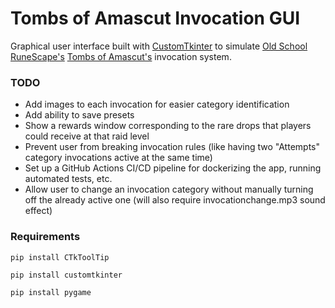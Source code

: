 # Tombs of Amascut Invocation GUI

Graphical user interface built with [CustomTkinter](https://github.com/TomSchimansky/CustomTkinter) to simulate [Old School RuneScape's](https://oldschool.runescape.com/a=97/) [Tombs of Amascut's](https://oldschool.runescape.wiki/w/Tombs_of_Amascut) invocation system. 

### TODO

- Add images to each invocation for easier category identification
- Add ability to save presets
- Show a rewards window corresponding to the rare drops that players could receive at that raid level
- Prevent user from breaking invocation rules (like having two "Attempts" category invocations active at the same time)
- Set up a GitHub Actions CI/CD pipeline for dockerizing the app, running automated tests, etc.
- Allow user to change an invocation category without manually turning off the already active one (will also require invocationchange.mp3 sound effect)

### Requirements
```
pip install CTkToolTip
```

```
pip install customtkinter
```

```
pip install pygame
```